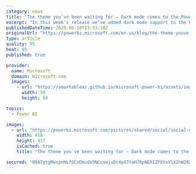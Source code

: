 ```yaml
---
category: news
title: "The theme you᾿ve been waiting for – Dark mode comes to the Power BI iOS app"
excerpt: "In this week’s release we’ve added dark mode support to the Power BI iOS app. Power BI Mobile users know that we’re always working to improve our apps and looking for ways to provide our users the best, most delightful, and enjoyable experience possible. And enabling dark mode is one of those things"
publishedDateTime: 2020-06-10T23:53:10Z
originalUrl: "https://powerbi.microsoft.com/en-us/blog/the-theme-youve-been-waiting-for-dark-mode-comes-to-the-power-bi-ios-app/"
type: article
quality: 95
heat: 95
published: true

provider:
  name: Microsoft
  domain: microsoft.com
  images:
    - url: "https://smartableai.github.io/microsoft-power-bi/assets/images/organizations/microsoft.com-50x50.jpg"
      width: 50
      height: 50

topics:
  - Power BI

images:
  - url: "https://powerbi.microsoft.com/pictures/shared/social/social-default-image.png"
    width: 418
    height: 417
    isCached: true
    title: "The theme you᾿ve been waiting for – Dark mode comes to the Power BI iOS app"

secured: "N9ATytgMwxpnNLfGCnOmudx9NCcoajuDt4pX7YaH7RpNERIZF6VxV1X2hW2BXg35EjeFjzwAHXkFZtOXIYnS/7/WvjgMZGHeLqAF72hbzu4eBzmVHaD+lVSqHMgNnMamA1lDQ8DMyxI9OrkBemkgMlSOq+/LkEaDJDnFB1JKbrDIupaVv67DQuhG25oyHO0yCb6ohjSUqSbd3R4CN/0AuEq+vXz5aGW3xbMSnPLmujKYFL2RTr0CUecQoad2J4f+fg6vw+L755SkXdmq3KPdoTN2qKMR286iIJhtWL/nkhRR5RO+TjzkOqfINUr4u9quF3Zc1bnBtlKs5gW/BNwWSQ==;L4/6Fg128tjiZqPRed0UNw=="
---
```


